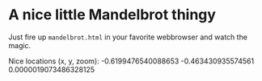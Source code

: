 # A nice little Mandelbrot thingy

Just fire up `mandelbrot.html` in your favorite webbrowser and watch the magic.

Nice locations (x, y, zoom):
  -0.6199476540088653 -0.463430935574561 0.0000019073486328125
